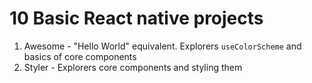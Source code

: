 # 10 Basic React native projects

1. Awesome - "Hello World" equivalent. Explorers `useColorScheme` and basics of core components
2. Styler - Explorers core components and styling them
